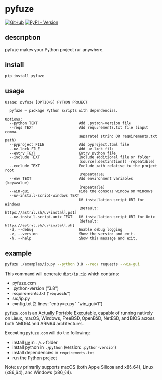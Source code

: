 # pyfuze

[![GitHub](https://img.shields.io/badge/GitHub-5c5c5c)](https://github.com/TanixLu/pyfuze)
[![PyPI - Version](https://img.shields.io/pypi/v/pyfuze)](https://pypi.org/project/pyfuze/)

## description

pyfuze makes your Python project run anywhere.

## install

```bash
pip install pyfuze
```

## usage

```text
Usage: pyfuze [OPTIONS] PYTHON_PROJECT

  pyfuze — package Python scripts with dependencies.

Options:
  --python TEXT                   Add .python-version file
  --reqs TEXT                     Add requirements.txt file (input comma-
                                  separated string OR requirements.txt path)
  --pyproject FILE                Add pyproject.toml file
  --uv-lock FILE                  Add uv.lock file
  --entry TEXT                    Entry python file
  --include TEXT                  Include additional file or folder
                                  (source[:destination]) (repeatable)
  --exclude TEXT                  Exclude path relative to the project root
                                  (repeatable)
  --env TEXT                      Add environment variables (key=value)
                                  (repeatable)
  --win-gui                       Hide the console window on Windows
  --uv-install-script-windows TEXT
                                  UV installation script URI for Windows
                                  [default: https://astral.sh/uv/install.ps1]
  --uv-install-script-unix TEXT   UV installation script URI for Unix
                                  [default: https://astral.sh/uv/install.sh]
  -d, --debug                     Enable debug logging
  -v, --version                   Show the version and exit.
  -h, --help                      Show this message and exit.
```

## example

```bash
pyfuze ./examples/ip.py --python 3.8 --reqs requests --win-gui
```

This command will generate `dist/ip.zip` which contains:

- pyfuze.com
- .python-version ("3.8")
- requirements.txt ("requests")
- src/ip.py
- config.txt (2 lines: "entry=ip.py" "win_gui=1")

`pyfuze.com` is an [Actually Portable Executable](https://justine.lol/ape.html), capable of running natively on Linux, macOS, Windows, FreeBSD, OpenBSD, NetBSD, and BIOS across both AMD64 and ARM64 architectures.

Executing `pyfuze.com` will do the following:

- install [uv](https://github.com/astral-sh/uv) in `./uv` folder
- install python in `./python` (version: `.python-version`)
- install dependencies in `requirements.txt`
- run the Python project

Note: uv primarily supports macOS (both Apple Silicon and x86_64), Linux (x86_64), and Windows (x86_64).
